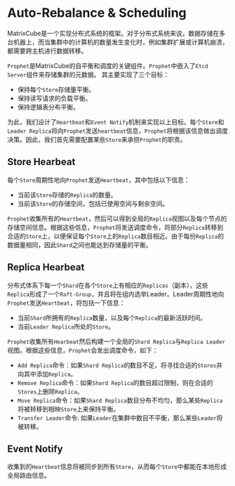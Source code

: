 # **Auto-Rebalance & Scheduling**

MatrixCube是一个实现分布式系统的框架。对于分布式系统来说，数据存储在多台机器上，而当集群中的计算机的数量发生变化时，例如集群扩展或计算机崩溃，都需要跨主机进行数据转移。  

`Prophet`是MatrixCube的自平衡和调度的关键组件。`Prophet`中嵌入了`Etcd Server`组件来存储集群的元数据。
其主要实现了三个目标：  

* 保持每个`Store`存储量平衡。
* 保持读写请求的负载平衡。
* 保持逻辑表分布平衡。 

为此，我们设计了`Heartbeat`和`Event Notify`机制来实现以上目标。每个`Store`和`Leader Replica`将向`Prophet`发送`heartbeat`信息，`Prophet`将根据该信息做出调度决策。因此，我们首先需要配置某些`Store`来承担`Prophet`的职责。

## **Store Hearbeat**

每个`Store`周期性地向`Prophet`发送`Heartbeat`，其中包括以下信息：

* 当前该`Store`存储的`Replica`的数量。
* 当前该`Store`的存储空间，包括已使用空间与剩余空间。

`Prophet`收集所有的`Heartbeat`，然后可以得到全局的`Replica`视图以及每个节点的存储空间信息。根据这些信息，`Prophet`将发送调度命令，将部分`Replica`转移到合适的`Store`上，以便保证每个`Store`上的`Replica`数目相近。由于每份`Replica`的数据量相同，因此`Shard`之间也能达到存储量的平衡。

## **Replica Hearbeat**

分布式体系下每一个`Shard`在各个`Store`上有相应的`Replicas`（副本），这些`Replica`形成了一个`Raft-Group`，并且将在组内选举Leader。Leader周期性地向`Prophet`发送`Heartbeat`，将包括一下信息：

* 当前`Shard`所拥有的`Replica`数量，以及每个`Replica`的最新活跃时间。
* 当前`Leader Replica`所处的`Store`。 

`Prophet`收集所有`Hearbeat`然后构建一个全局的`Shard Replica`与`Replica Leader`视图。根据这些信息，`Prophet`会发出调度命令，如下：

* `Add Replica`命令：如果`Shard Replica`的数目不足，将寻找合适的`Stores`并向其中添加`Replica`。
* `Remove Replica`命令：如果`Shard Replica`的数目超过限制，则在合适的`Stores`上删除`Replica`。
* `Move Replica`命令：如果`Shard Replica`数目分布不均匀，那么某些`Replica`将被转移到相映`Store`上来保持平衡。
* `Transfer Leader`命令: 如果`Leader`在集群中数目不平衡，那么某些`Leader`将被转移。

## **Event Notify**

收集到的`Heartbeat`信息将被同步到所有`Store`，从而每个`Store`中都能在本地形成全局路由信息。
